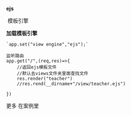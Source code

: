 **ejs**	

​	模板引擎

**加载模板引擎**

```
`app.set("view engine","ejs");`
```

```
监听路由
app.get("/",(req,res)=>{
	//返回ejs模板文件
	//默认去views文件夹里面查找文件
	res.render("teacher")
	//res.rend(__dirname+"/view/teacher.ejs")
	
})
```

更多 在案例里